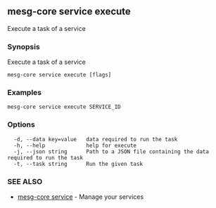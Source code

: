 ## mesg-core service execute

Execute a task of a service

### Synopsis

Execute a task of a service

```
mesg-core service execute [flags]
```

### Examples

```
mesg-core service execute SERVICE_ID
```

### Options

```
  -d, --data key=value   data required to run the task
  -h, --help             help for execute
  -j, --json string      Path to a JSON file containing the data required to run the task
  -t, --task string      Run the given task
```

### SEE ALSO

* [mesg-core service](mesg-core_service.md)	 - Manage your services

